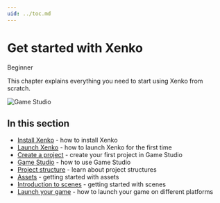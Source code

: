 ```yaml
---
uid: ../toc.md
---
```

# Get started with Xenko

<span class="label label-doc-level">Beginner</span>

This chapter explains everything you need to start using Xenko from scratch. 

![Game Studio](media/getting-started.png)

## In this section

* [Install Xenko](install-xenko.md) - how to install Xenko
* [Launch Xenko](launch-Xenko.md) - how to launch Xenko for the first time
* [Create a project](create-a-project.md) - create your first project in Game Studio
* [Game Studio](game-studio.md) - how to use Game Studio
* [Project structure](project-structure.md) - learn about project structures
* [Assets](assets.md) - getting started with assets
* [Introduction to scenes](introduction-to-scenes.md) - getting started with scenes
* [Launch your game](launch-a-game.md) - how to launch your game on different platforms